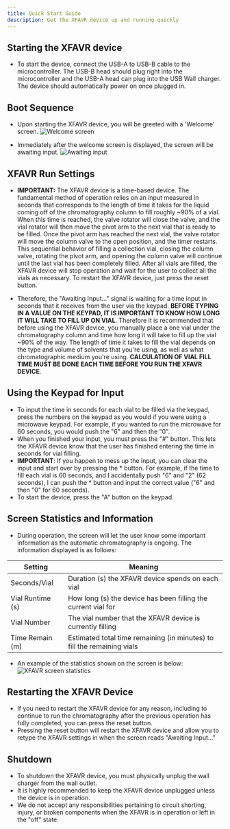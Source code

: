 ```yaml
---
title: Quick Start Guide
description: Get the XFAVR device up and running quickly
---
```


## Starting the XFAVR device
- To start the device, connect the USB-A to USB-B cable to the microcontroller. The USB-B head should plug right into the microcontroller and the USB-A head can plug into the USB Wall charger. The device should automatically power on once plugged in.

## Boot Sequence
- Upon starting the XFAVR device, you will be greeted with a 'Welcome' screen.
![Welcome screen](/assets/operation/quick-start/IMG_1263.HEIC.png)

- Immediately after the welcome screen is displayed, the screen will be awaiting input.
![Awaiting input](/assets/operation/quick-start/IMG_1556.jpg)

## XFAVR Run Settings
- **IMPORTANT:** The XFAVR device is a time-based device. The fundamental method of operation relies on an input measured in seconds that corresponds to the length of time it takes for the liquid coming off of the chromatography column to fill roughly ~90% of a vial. When this time is reached, the valve rotator will close the valve, and the vial rotator will then move the pivot arm to the next vial that is ready to be filled. Once the pivot arm has reached the next vial, the valve rotator will move the column valve to the open position, and the timer restarts. This sequential behavior of filling a collection vial, closing the column valve, rotating the pivot arm, and opening the column valve will continue until the last vial has been completely filled. After all vials are filled, the XFAVR device will stop operation and wait for the user to collect all the vials as necessary. To restart the XFAVR device, just press the reset button.

- Therefore, the "Awaiting Input..." signal is waiting for a time input in seconds that it receives from the user via the keypad. **BEFORE TYPING IN A VALUE ON THE KEYPAD, IT IS IMPORTANT TO KNOW HOW LONG IT WILL TAKE TO FILL UP ON VIAL**. Therefore it is recommended that before using the XFAVR device, you manually place a one vial under the chromatography column and time how long it will take to fill up the vial ~90% of the way. The length of time it takes to fill the vial depends on the type and volume of solvents that you're using, as well as what chromatographic medium you're using. **CALCULATION OF VIAL FILL TIME MUST BE DONE EACH TIME BEFORE YOU RUN THE XFAVR DEVICE**.

## Using the Keypad for Input
- To input the time in seconds for each vial to be filled via the keypad, press the numbers on the keypad as you would if you were using a microwave keypad. For example, if you wanted to run the microwave for 60 seconds, you would push the "6" and then the "0".
- When you finished your input, you must press the "#" button. This lets the XFAVR device know that the user has finished entering the time in seconds for vial filling.
- **IMPORTANT**: If you happen to mess up the input, you can clear the input and start over by pressing the * button. For example, if the time to fill each vial is 60 seconds, and I accidentally push "6" and "2" (62 seconds), I can push the * button and input the correct value ("6" and then "0" for 60 seconds).
- To start the device, press the "A" button on the keypad.

## Screen Statistics and Information
- During operation, the screen will let the user know some important information as the automatic chromatography is ongoing. The information displayed is as follows:

| Setting   | Meaning |
|-----------|-------|
| Seconds/Vial | Duration (s) the XFAVR device spends on each vial |
| Vial Runtime (s) | How long (s) the device has been filling the current vial for |
| Vial Number | The vial number that the XFAVR device is currently filling |
| Time Remain (m) | Estimated total time remaining (in minutes) to fill the remaining vials |

- An example of the statistics shown on the screen is below:
![XFAVR screen statistics](/assets/operation/quick-start/IMG_1268.HEIC.png)

## Restarting the XFAVR Device
- If you need to restart the XFAVR device for any reason, including to continue to run the chromatography after the previous operation has fully completed, you can press the reset button.
- Pressing the reset button will restart the XFAVR device and allow you to retype the XFAVR settings in when the screen reads "Awaiting Input..."

## Shutdown
- To shutdown the XFAVR device, you must physically unplug the wall charger from the wall outlet.
- It is highly recommended to keep the XFAVR device unplugged unless the device is in operation.
- We do not accept any responsibilities pertaining to circuit shorting, injury, or broken components when the XFAVR is in operation or left in the "off" state.